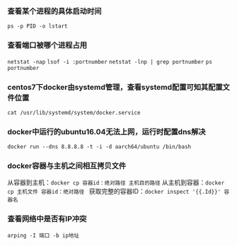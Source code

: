 ### 查看某个进程的具体启动时间
`ps -p PID -o lstart`

### 查看端口被哪个进程占用
`netstat -nap`
`lsof -i :portnumber`
`netstat -lnp | grep portnumber`
`ps portnumber`

### centos7下docker由systemd管理，查看systemd配置可知其配置文件位置
`cat /usr/lib/systemd/system/docker.service`

### docker中运行的ubuntu16.04无法上网，运行时配置dns解决
`docker run --dns 8.8.8.8 -t -i -d aarch64/ubuntu /bin/bash`

### docker容器与主机之间相互拷贝文件
从容器到主机：`docker cp 容器id：绝对路径 主机目的路径`
从主机到容器：`docker cp 主机文件 容器id：绝对路径 `
获取完整的容器ID：`docker inspect '{{.Id}}' 容器名`

### 查看网络中是否有IP冲突
`arping -I 端口 -b ip地址`
